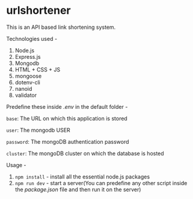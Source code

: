 # urlshortener

This is an API based link shortening system.

Technologies used -
1. Node.js
2. Express.js
3. Mongodb
4. HTML + CSS + JS
5. mongoose
6. dotenv-cli
7. nanoid
8. validator

Predefine these inside *.env* in the default folder -

`base`: The URL on which this application is stored

`user`: The mongodb USER

`password`: The mongoDB authentication password

`cluster`: The mongoDB cluster on which the database is hosted

Usage -
1. `npm install` - install all the essential node.js packages
2. `npm run dev` - start a server(You can predefine any other script inside the *package.json* file and then run it on the server)
